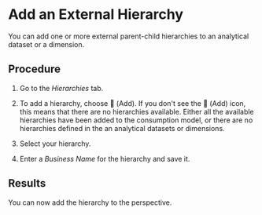 <!-- loiod06c2932805d4d28bc132d5427df4748 -->

<link rel="stylesheet" type="text/css" href="../css/sap-icons.css"/>

# Add an External Hierarchy

You can add one or more external parent-child hierarchies to an analytical dataset or a dimension.



## Procedure

1.  Go to the *Hierarchies* tab.

2.  To add a hierarchy, choose <span class="FPA-icons"></span> \(Add\). If you don't see the <span class="FPA-icons"></span> \(Add\) icon, this means that there are no hierarchies available. Either all the available hierarchies have been added to the consumption model, or there are no hierarchies defined in the an analytical datasets or dimensions.

3.  Select your hierarchy.

4.  Enter a *Business Name* for the hierarchy and save it.




<a name="loiod06c2932805d4d28bc132d5427df4748__result_lpx_jzs_4sb"/>

## Results

You can now add the hierarchy to the perspective.

